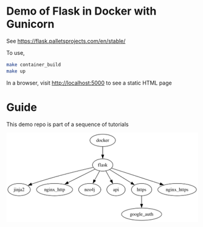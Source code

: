 # Demo of Flask in Docker with Gunicorn

See <https://flask.palletsprojects.com/en/stable/>

To use,
```bash
make container_build
make up
```

In a browser, visit <http://localhost:5000> to see a static HTML page


# Guide

This demo repo is part of a sequence of tutorials

![sequence of demos](https://raw.githubusercontent.com/allofphysicsgraph/pdg_essential_demo_docker/refs/heads/main/tutorials_dependency_graph.svg)
